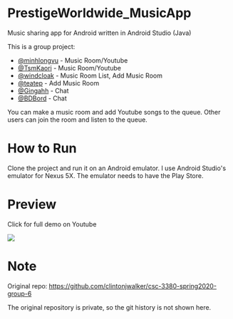 # PrestigeWorldwide_MusicApp
Music sharing app for Android written in Android Studio (Java)

This is a group project:
* [@minhlongvu](https://github.com/minhlongvu) - Music Room/Youtube
* [@TsmKaori](https://github.com/TsmKaori) - Music Room/Youtube
* [@windcloak](https://github.com/windcloak) - Music Room List, Add Music Room
* [@teatep](https://github.com/teatep) - Add Music Room
* [@Gingahh](https://github.com/Gingahh) - Chat
* [@BDBord](https://github.com/BDBord) - Chat

You can make a music room and add Youtube songs to the queue. Other users can join the room and listen to the queue.

# How to Run
Clone the project and run it on an Android emulator. I use Android Studio's emulator for Nexus 5X. The emulator needs to have the Play Store.

# Preview
Click for full demo on Youtube

[<img src="https://github.com/windcloak/PrestigeWorldwide_MusicApp/blob/master/demo.gif">](https://www.youtube.com/watch?v=dHicvqFu8UU)

# Note
Original repo: https://github.com/clintonjwalker/csc-3380-spring2020-group-6

The original repository is private, so the git history is not shown here.
